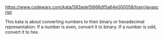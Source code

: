 https://www.codewars.com/kata/583ade15666df5a64e000058/train/javascript

This kata is about converting numbers to their binary or hexadecimal representation:
If a number is even, convert it to binary.
If a number is odd, convert it to hex.